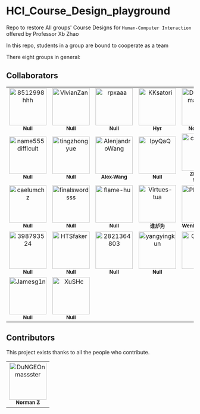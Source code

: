 # HCI_Course_Design_playground
Repo to restore All groups' Course Designs for `Human-Computer Interaction` offered by Professor Xb Zhao

In this repo, students in a group are bound to cooperate as a team

There eight groups in general:


## Collaborators

<!-- readme: collaborators -start -->
<table>
<tr>
    <td align="center">
        <a href="https://github.com/8512998hhh">
            <img src="https://avatars.githubusercontent.com/u/52599179?v=4" width="100;" alt="8512998hhh"/>
            <br />
            <sub><b>Null</b></sub>
        </a>
    </td>
    <td align="center">
        <a href="https://github.com/VivianZan">
            <img src="https://avatars.githubusercontent.com/u/75164103?v=4" width="100;" alt="VivianZan"/>
            <br />
            <sub><b>Null</b></sub>
        </a>
    </td>
    <td align="center">
        <a href="https://github.com/rpxaaa">
            <img src="https://avatars.githubusercontent.com/u/81461971?v=4" width="100;" alt="rpxaaa"/>
            <br />
            <sub><b>Null</b></sub>
        </a>
    </td>
    <td align="center">
        <a href="https://github.com/KKsatori">
            <img src="https://avatars.githubusercontent.com/u/91711718?v=4" width="100;" alt="KKsatori"/>
            <br />
            <sub><b>Hyr</b></sub>
        </a>
    </td>
    <td align="center">
        <a href="https://github.com/DuNGEOnmassster">
            <img src="https://avatars.githubusercontent.com/u/95074892?v=4" width="100;" alt="DuNGEOnmassster"/>
            <br />
            <sub><b>Norman Z</b></sub>
        </a>
    </td>
    <td align="center">
        <a href="https://github.com/LC044">
            <img src="https://avatars.githubusercontent.com/u/95485601?v=4" width="100;" alt="LC044"/>
            <br />
            <sub><b>LC044</b></sub>
        </a>
    </td></tr>
<tr>
    <td align="center">
        <a href="https://github.com/name555difficult">
            <img src="https://avatars.githubusercontent.com/u/97046433?v=4" width="100;" alt="name555difficult"/>
            <br />
            <sub><b>Null</b></sub>
        </a>
    </td>
    <td align="center">
        <a href="https://github.com/tingzhongyue">
            <img src="https://avatars.githubusercontent.com/u/99894500?v=4" width="100;" alt="tingzhongyue"/>
            <br />
            <sub><b>Null</b></sub>
        </a>
    </td>
    <td align="center">
        <a href="https://github.com/AlenjandroWang">
            <img src="https://avatars.githubusercontent.com/u/102023411?v=4" width="100;" alt="AlenjandroWang"/>
            <br />
            <sub><b>Alex Wang</b></sub>
        </a>
    </td>
    <td align="center">
        <a href="https://github.com/lpyQaQ">
            <img src="https://avatars.githubusercontent.com/u/102471525?v=4" width="100;" alt="lpyQaQ"/>
            <br />
            <sub><b>Null</b></sub>
        </a>
    </td>
    <td align="center">
        <a href="https://github.com/chairman-lu">
            <img src="https://avatars.githubusercontent.com/u/105423236?v=4" width="100;" alt="chairman-lu"/>
            <br />
            <sub><b>Zhenhao Shang</b></sub>
        </a>
    </td>
    <td align="center">
        <a href="https://github.com/SkylarKBKB">
            <img src="https://avatars.githubusercontent.com/u/105696952?v=4" width="100;" alt="SkylarKBKB"/>
            <br />
            <sub><b>Null</b></sub>
        </a>
    </td></tr>
<tr>
    <td align="center">
        <a href="https://github.com/caelumchz">
            <img src="https://avatars.githubusercontent.com/u/109731391?v=4" width="100;" alt="caelumchz"/>
            <br />
            <sub><b>Null</b></sub>
        </a>
    </td>
    <td align="center">
        <a href="https://github.com/finalswordsss">
            <img src="https://avatars.githubusercontent.com/u/109805874?v=4" width="100;" alt="finalswordsss"/>
            <br />
            <sub><b>Null</b></sub>
        </a>
    </td>
    <td align="center">
        <a href="https://github.com/flame-hu">
            <img src="https://avatars.githubusercontent.com/u/109938139?v=4" width="100;" alt="flame-hu"/>
            <br />
            <sub><b>Null</b></sub>
        </a>
    </td>
    <td align="center">
        <a href="https://github.com/Virtues-tua">
            <img src="https://avatars.githubusercontent.com/u/113353960?v=4" width="100;" alt="Virtues-tua"/>
            <br />
            <sub><b>谁が为</b></sub>
        </a>
    </td>
    <td align="center">
        <a href="https://github.com/Planetinaline">
            <img src="https://avatars.githubusercontent.com/u/115574351?v=4" width="100;" alt="Planetinaline"/>
            <br />
            <sub><b>Wenkang Chen</b></sub>
        </a>
    </td>
    <td align="center">
        <a href="https://github.com/fhgyuanshen">
            <img src="https://avatars.githubusercontent.com/u/119912477?v=4" width="100;" alt="fhgyuanshen"/>
            <br />
            <sub><b>Null</b></sub>
        </a>
    </td></tr>
<tr>
    <td align="center">
        <a href="https://github.com/398793524">
            <img src="https://avatars.githubusercontent.com/u/119913853?v=4" width="100;" alt="398793524"/>
            <br />
            <sub><b>Null</b></sub>
        </a>
    </td>
    <td align="center">
        <a href="https://github.com/HTSfaker">
            <img src="https://avatars.githubusercontent.com/u/119913916?v=4" width="100;" alt="HTSfaker"/>
            <br />
            <sub><b>Null</b></sub>
        </a>
    </td>
    <td align="center">
        <a href="https://github.com/2821364803">
            <img src="https://avatars.githubusercontent.com/u/119914678?v=4" width="100;" alt="2821364803"/>
            <br />
            <sub><b>Null</b></sub>
        </a>
    </td>
    <td align="center">
        <a href="https://github.com/yangyingkun">
            <img src="https://avatars.githubusercontent.com/u/119916753?v=4" width="100;" alt="yangyingkun"/>
            <br />
            <sub><b>Null</b></sub>
        </a>
    </td>
    <td align="center">
        <a href="https://github.com/QH2577">
            <img src="https://avatars.githubusercontent.com/u/119918619?v=4" width="100;" alt="QH2577"/>
            <br />
            <sub><b>Null</b></sub>
        </a>
    </td>
    <td align="center">
        <a href="https://github.com/YUZHEZHONG">
            <img src="https://avatars.githubusercontent.com/u/119920119?v=4" width="100;" alt="YUZHEZHONG"/>
            <br />
            <sub><b>Null</b></sub>
        </a>
    </td></tr>
<tr>
    <td align="center">
        <a href="https://github.com/Jamesg1n">
            <img src="https://avatars.githubusercontent.com/u/119922102?v=4" width="100;" alt="Jamesg1n"/>
            <br />
            <sub><b>Null</b></sub>
        </a>
    </td>
    <td align="center">
        <a href="https://github.com/XuSHc">
            <img src="https://avatars.githubusercontent.com/u/119926100?v=4" width="100;" alt="XuSHc"/>
            <br />
            <sub><b>Null</b></sub>
        </a>
    </td></tr>
</table>
<!-- readme: collaborators -end -->

## Contributors

This project exists thanks to all the people who contribute. 

<!-- readme: contributors -start -->
<table>
<tr>
    <td align="center">
        <a href="https://github.com/DuNGEOnmassster">
            <img src="https://avatars.githubusercontent.com/u/95074892?v=4" width="100;" alt="DuNGEOnmassster"/>
            <br />
            <sub><b>Norman Z</b></sub>
        </a>
    </td></tr>
</table>
<!-- readme: contributors -end -->




